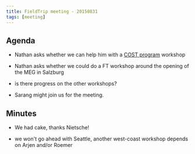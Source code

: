 ```yaml
---
title: FieldTrip meeting - 20150831
tags: [meeting]
---
```


## Agenda

- Nathan asks whether we can help him with a [COST program](http://www.cost.eu) workshop

- Nathan asks whether we could do a FT workshop around the opening of the MEG in Salzburg

- is there progress on the other workshops?

- Sarang might join us for the meeting.

## Minutes

- We had cake, thanks Nietsche!

- we won't go ahead with Seattle, another west-coast workshop depends on Arjen and/or Roemer

